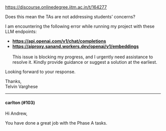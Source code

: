https://discourse.onlinedegree.iitm.ac.in/t/164277

Does this mean the TAs are not addressing students’ concerns?</p>
<p>I am encountering the following error while running my project with these LLM endpoints:</p>
<ul>
<li><strong><a href="https://api.openai.com/v1/chat/completions" rel="noopener nofollow ugc">https://api.openai.com/v1/chat/completions</a></strong></li>
<li><strong><a href="https://aiproxy.sanand.workers.dev/openai/v1/embeddings" rel="noopener nofollow ugc">https://aiproxy.sanand.workers.dev/openai/v1/embeddings</a></strong><br/>
<br/>
This issue is blocking my progress, and I urgently need assistance to resolve it. Kindly provide guidance or suggest a solution at the earliest.</li>
</ul>
<p>Looking forward to your response.</p>
<p>Thanks,<br/>
Telvin Varghese</p><hr>

<h4>carlton (#103)</h4>
<p>Hi Andrew,</p>
<p>You have done a great job with the Phase A tasks.